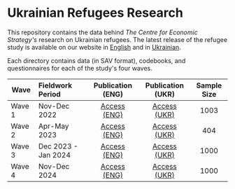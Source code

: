 # Ukrainian Refugees Research

This repository contains the data behind _The Centre for Economic Strategy's_ research on Ukrainian refugees. The latest release of the refugee study is available on our website in [English][wave4eng] and in [Ukrainian][wave4ukr].

Each directory contains data (in SAV format), codebooks, and questionnaires for each of the study's four waves.

|  Wave  | Fieldwork Period    |  Publication (ENG) | Publication (UKR) | Sample Size |
|--------|:--------------------|:------------------:|:-----------------:|:-----------:|
| Wave 1 |   Nov-Dec 2022      | [Access (ENG)][wave1eng] | [Access (UKR)][wave1ukr] | 1003 |
| Wave 2 |   Apr-May 2023      | [Access (ENG)][wave2eng] | [Access (UKR)][wave2ukr] | 404 |
| Wave 3 | Dec 2023 - Jan 2024 | [Access (ENG)][wave3eng] | [Access (UKR)][wave3ukr] | 1000 |
| Wave 4 |   Nov-Dec 2024      | [Access (ENG)][wave4eng] | [Access (UKR)][wave4ukr] | 1000 |


[wave1eng]: https://ces.org.ua/en/ukrainian-refugees-who-are-they-where-did-they-come-from-and-how-to-return-them/
[wave1ukr]: https://ces.org.ua/who-are-ukrainian-refugee-research/
[wave2eng]: https://ces.org.ua/en/refugees-from-ukraine-final-report/
[wave2ukr]: https://ces.org.ua/refugees-from-ukraine-ukr-final-report/
[wave3eng]: https://ces.org.ua/en/ukrainian-refugees-third-wave-research/
[wave3ukr]: https://ces.org.ua/ukrainian_refugees_third_wave_research/
[wave4eng]: https://ces.org.ua/en/refugees-fourth-wave/
[wave4ukr]: https://ces.org.ua/refugees-fourth-wave/
